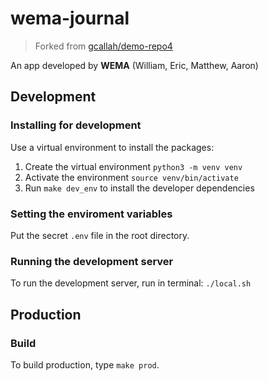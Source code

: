 # wema-journal
> Forked from [gcallah/demo-repo4](https://github.com/gcallah/demo-repo4)

An app developed by **WEMA** (William, Eric, Matthew, Aaron)

## Development
### Installing for development
Use a virtual environment to install the packages:

1. Create the virtual environment
```python3 -m venv venv```
2. Activate the environment
```source venv/bin/activate```
3. Run `make dev_env` to install the developer dependencies

### Setting the enviroment variables
Put the secret `.env` file in the root directory.

### Running the development server
To run the development server, run in terminal:
```./local.sh```


## Production
### Build
To build production, type `make prod`.
